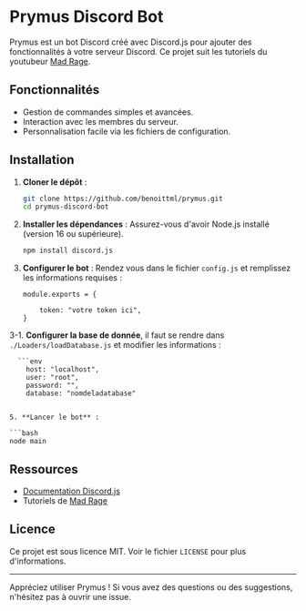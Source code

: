 # Prymus Discord Bot

Prymus est un bot Discord créé avec Discord.js pour ajouter des fonctionnalités à votre serveur Discord. Ce projet suit les tutoriels du youtubeur [Mad Rage](https://www.youtube.com/@Mad_Rage).

## Fonctionnalités

- Gestion de commandes simples et avancées.
- Interaction avec les membres du serveur.
- Personnalisation facile via les fichiers de configuration.

## Installation

1. **Cloner le dépôt** :

   ```bash
   git clone https://github.com/benoittml/prymus.git
   cd prymus-discord-bot
   ```

2. **Installer les dépendances** :
   Assurez-vous d'avoir Node.js installé (version 16 ou supérieure).

   ```bash
   npm install discord.js
   ```

3. **Configurer le bot** : Rendez vous dans le fichier `config.js`  et remplissez les informations requises :

   ```env
   module.exports = {

       token: "votre token ici",
   }

   ```

3-1. **Configurer la base de donnée**, il faut se rendre dans `./Loaders/loadDatabase.js` et modifier les informations :

      ```env
        host: "localhost",
        user: "root",
        password: "",
        database: "nomdeladatabase"
   ```

5. **Lancer le bot** :

   ```bash
   node main
   ```

##

## Ressources

- [Documentation Discord.js](https://discord.js.org/#/docs)
- Tutoriels de [Mad Rage](https://youtube.com/Mad_Rage)

## Licence

Ce projet est sous licence MIT. Voir le fichier `LICENSE` pour plus d'informations.

---

Appréciez utiliser Prymus ! Si vous avez des questions ou des suggestions, n'hésitez pas à ouvrir une issue.

